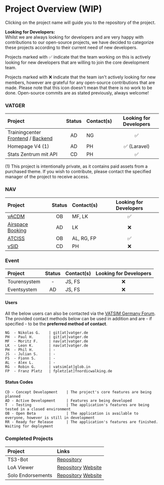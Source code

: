 <!-- START LINKS (these can be referenced in the document) -->

[VSID]: https://git.vatsim-germany.org/vatger-projects/vsid
[VACDM]: https://github.com/vACDM
[TCF]: https://github.com/vatger/trainingcenter-frontend
[TCB]: https://github.com/vatger/trainingcenter-backend
[Airspace-Booking]: https://github.com/vatger/airspace-booking
[ATCISS]: https://github.com/vatger/atciss

<!-- END LINKS -->

# Project Overview (WIP)

Clicking on the project name will guide you to the repository of the project.

**Looking for Developers:** <br/>
Whilst we are always looking for developers and are very happy with contributions to our open-source projects, we have
decided to categorize these projects according to their current need of new developers.

Projects marked with ✅ indicate
that the team working on this is actively looking for new developers that are willing to join the core development team.

Projects marked with ❌ indicate that the team isn't actively looking for new members, however are grateful for any open-source
contributions that are made. Please note that this icon doesn't mean that there is no work to be done. Open-source commits are
as stated previously, always welcome!

### VATGER

| Project                                         | Status | Contact(s) | Looking for Developers |
| :---------------------------------------------- | :----: | :--------- | :--------------------: |
| Trainingcenter [Frontend][TCF] / [Backend][TCB] |   AD   | NG         |           ✅           |
| Homepage V4 (1)                                 |   AD   | PH         |      ✅ (Laravel)      |
| Stats Zentrum mit API                           |   CD   | PH         |           ✅           |

(1) This project is intentionally private, as it contains paid assets from a purchased theme.
If you wish to contribute, please contact the specified manager of the project to receive access.

<!-- ### ATC Training Department

| Project               | Status | Contact(s) | Looking for Developers |
| :-------------------- | :----: | :--------- | :--------------------: |
| ScenarioFileGenerator |   -    | LK, JS     |           ✅           | -->

### NAV

| Project                              | Status | Contact(s) | Looking for Developers |
| :----------------------------------- | :----: | :--------- | :--------------------: |
| [vACDM][VACDM]                       |   OB   | MF, LK     |           ✅           |
| [Airspace Booking][Airspace-Booking] |   AD   | LK         |           ❌           |
| [ATCISS][ATCISS]                     |   OB   | AL, RG, FP |           ✅           |
| [vSID][VSID]                         |   CD   | PH         |           ❌           |

### Event

| Project      | Status | Contact(s) | Looking for Developers |
| :----------- | :----: | :--------- | :--------------------: |
| Tourensystem |   -    | JS, FS     |           ❌           |
| Eventsystem  |   AD   | JS, FS     |           ❌           |

#### Users

All the below users can also be contacted via the [VATSIM Germany Forum](https://board.vatsim-germany.org).
The provided contact methods below can be used in addition and are - if specified - to be the **preferred method of contact**.

```
NG  - Nikolas G.    | git[at]vatger.de
PH  - Paul H.       | git[at]vatger.de
MF  - Moritz F.     | nav[at]vatger.de
LK  - Leon K.       | nav[at]vatger.de
PH  - Phil H.       | -
JS  - Julian S.     | -
FS  - Fionn S.      | -
AL  - Alex L.       | -
RG  - Robin G.      | vatsim[at]glob.in
FP  - Franz Pletz   | fpletz[at]fnordicwalking.de
```

#### Status Codes

```
CD - Concept Development    | The project's core features are being planned
AD - Active Development     | Features are being developed
T  - Testing                | The application's features are being tested in a closed environment
OB - Open Beta              | The application is available to everyone, however is still in development
RR - Ready for Release      | The application's features are finished. Waiting for deployment
```

### Completed Projects

| Project           | Links                                                                                                |
| :---------------- | :--------------------------------------------------------------------------------------------------- |
| TS3-Bot           | [Repository](https://github.com/vatger/teamspeak-station-bot)                                        |
| LoA Viewer        | [Repository](https://github.com/vatger/loa-viewer) [Website](https://loa.vatsim-germany.org)         |
| Solo Endorsements | [Repository](https://github.com/vatger/solo-endorsements) [Website](https://solo.vatsim-germany.org) |
